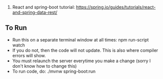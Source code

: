 1. React and spring-boot tutorial: https://spring.io/guides/tutorials/react-and-spring-data-rest/

## To Run

 - Run this on a separate terminal window at all times: npm run-script watch
 - If you do not, then the code will not update. This is also where compiler errors will show.
 - You must relaunch the server everytime you make a change (sorry I don't know how to change this)
 - To run code, do: ./mvnw spring-boot:run
